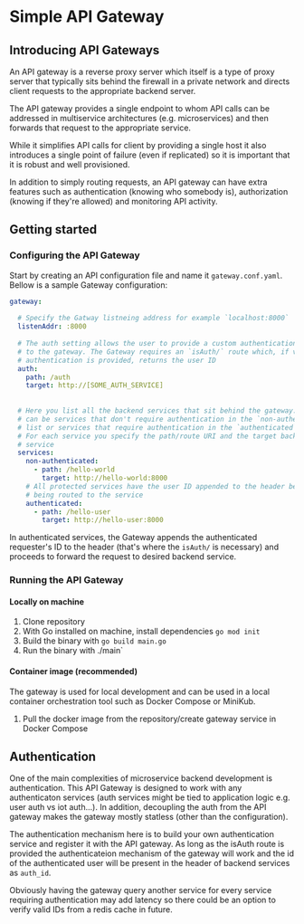 # Simple API Gateway

## Introducing API Gateways

An API gateway is a reverse proxy server which itself is a type of proxy server 
that typically sits behind the firewall in a private network and directs client 
requests to the appropriate backend server.

The API gateway provides a single endpoint to whom API calls can be addressed 
in multiservice architectures (e.g. microservices) and then forwards that 
request to the appropriate service.

While it simplifies API calls for client by providing a single host it also 
introduces a single point of failure (even if replicated) so it is important 
that it is robust and well provisioned.

In addition to simply routing requests, an API gateway can have extra features 
such as authentication (knowing who somebody is), authorization (knowing if 
they're allowed) and monitoring API activity.

## Getting started

### Configuring the API Gateway 

Start by creating an API configuration file and name it `gateway.conf.yaml`. 
Bellow is a sample Gateway configuration:

```yaml
gateway:
  
  # Specify the Gatway listneing address for example `localhost:8000`
  listenAddr: :8000
  
  # The auth setting allows the user to provide a custom authentication sercice
  # to the gateway. The Gateway requires an `isAuth/` route which, if valid 
  # authentication is provided, returns the user ID
  auth: 
    path: /auth
    target: http://[SOME_AUTH_SERVICE]
  
  
  # Here you list all the backend services that sit behind the gateway. These 
  # can be services that don't require authentication in the `non-authenticated`
  # list or services that require authentication in the `authenticated` list.
  # For each service you specify the path/route URI and the target backend 
  # service
  services:
    non-authenticated:
      - path: /hello-world
        target: http://hello-world:8000
    # All protected services have the user ID appended to the header before 
    # being routed to the service
    authenticated:
      - path: /hello-user
        target: http://hello-user:8000
```

In authenticated services, the Gateway appends the authenticated requester's ID 
to the header (that's where the `isAuth/` is necessary) and proceeds to forward
the request to desired backend service.

### Running the API Gateway

#### Locally on machine
1. Clone repository
2. With Go installed on machine, install dependencies `go mod init `
3. Build the binary with `go build main.go`
4. Run the binary with ./main`

#### Container image (recommended)

The gateway is used for local development and can be used in a local container 
orchestration tool such as Docker Compose or MiniKub.

1. Pull the docker image from the repository/create gateway service in Docker Compose


## Authentication

One of the main complexities of microservice backend development is 
authentication. This API Gateway is designed to work with any authenticaton services (auth services might be tied to application logic e.g. user auth vs iot auth...). In addition, decoupling the auth from the API gateway makes the gateway mostly statless (other than the configuration). 

The authentication mechanism here is to build your own authentication service and register it with the API gateway. As long as the isAuth route is provided the authenticateion mechanism of the gateway will work and the id of the authenticated user will be present in the header of backend services as `auth_id`.

Obviously having the gateway query another service for every service requiring authentication may add latency so there could be an option to verify valid IDs from a redis cache in future.